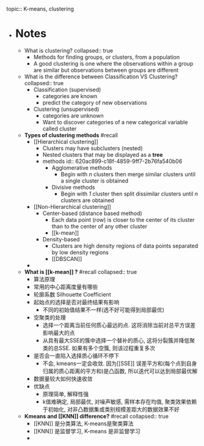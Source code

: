 topic:: K-means, clustering

- # Notes
	- What is clustering?
	  collapsed:: true
		- Methods for finding groups, or clusters, from a population
		- A good clustering is one where the observations within a group are similar but observations between groups are different
	- What is the difference between Classification VS Clustering?
	  collapsed:: true
		- Classification (supervised)
			- categories are known
			- predict the category of new observations
		- Clustering (unsupervised)
			- categories are unknown
			- Want to discover categories of a new categorical variable called cluster
	- **Types of clustering methods** #recall
		- [[Hierarchical clustering]]
			- Clusters may have subclusters (nested)
			- Nested clusters that may be displayed as a **tree**
			- methods
			  id:: 620ac899-c18f-4859-9ff7-2b76fa540b06
				- Agglomerative methods
					- Begin with _n_ clusters then merge similar clusters until a single cluster is obtained
				- Divisive methods
					- Begin with _1_ cluster then split dissimilar clusters until _n_ clusters are obtained
		- [[Non-Hierarchical clustering]]
			- Center-based (distance based method)
				- Each data point (row) is closer to the center of its cluster than to the center of any other cluster
				- [[k-mean]]
			- Density-based
				- Clusters are high density regions of data points separated by low density regions
				- [[DBSCAN]]
		-
	- **What is [[k-mean]] ?** #recall
	  collapsed:: true
		- 算法原理
		- 常用的中心距离度量有哪些
		- 轮廓系数 Silhouette Coefficient
		- 起始点的选择是否对最终结果有影响
			- 不同的初始值结果不一样(选不好可能得到局部最优)
		- 空聚类的处理
			- 选择一个距离当前任何质心最远的点. 这将消除当前对总平方误差影响最大的点
			- 从具有最大SSE的簇中选择一个替补的质心, 这将分裂簇并降低聚类的总SSE. 如果有多个空簇, 则该过程重复多次
		- 是否会一直陷入选择质心循环不停下
			- 不会, kmeans一定会收敛. 因为[[SSE]] 误差平方和(每个点到自身归属的质心距离的平方和)是凸函数, 所以迭代可以达到局部最优解
		- 数据量较大如何快速收敛
		- 优缺点
			- 原理简单, 解释性强
			- k值难确定, 局部最优, 对噪声敏感, 需样本存在均值, 聚类效果依赖于初始化, 对非凸数据集或类别规模差距大的数据效果不好
	- **Kmeans and [[KNN]] difference?** #recall
	  collapsed:: true
		- [[KNN]] 是分类算法, K-means是聚类算法
		- [[KNN]] 是监督学习, K-means 是非监督学习
		-